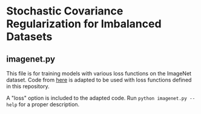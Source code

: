 # Stochastic Covariance Regularization for Imbalanced Datasets

## imagenet.py

This file is for training models with various loss functions on the ImageNet dataset.
Code from [here](https://github.com/pytorch/examples/tree/main/imagenet) is adapted 
to be used with loss functions defined in this repository.

A "loss" option is included to the adapted code. Run ```python imagenet.py --help```
for a proper description.
